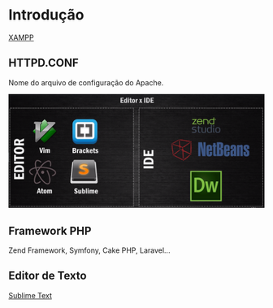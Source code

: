 # Introdução

[XAMPP](https://www.apachefriends.org/pt_br/index.html)

## HTTPD.CONF
Nome do arquivo de configuração do Apache.

![Editor x IDE](https://github.com/lucasrmagalhaes/cursoCompletoDePHP7-php/blob/main/introducao/editorVsIDE.png?raw=true)

## Framework PHP
Zend Framework, Symfony, Cake PHP, Laravel...

## Editor de Texto
[Sublime Text](https://www.sublimetext.com/)